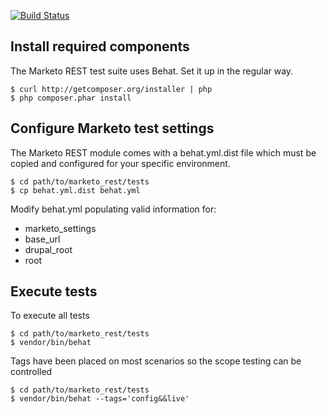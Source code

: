 [![Build Status](https://travis-ci.org/MarketoREST/marketo_rest.svg?branch=7.x-1.x)](https://travis-ci.org/MarketoREST/marketo_rest)

## Install required components
The Marketo REST test suite uses Behat. Set it up in the regular way.

```
$ curl http://getcomposer.org/installer | php
$ php composer.phar install
```

## Configure Marketo test settings
The Marketo REST module comes with a behat.yml.dist file which must be copied and configured for your specific environment.

```
$ cd path/to/marketo_rest/tests
$ cp behat.yml.dist behat.yml
```

Modify behat.yml populating valid information for:
- marketo_settings
- base_url
- drupal_root
- root

## Execute tests
To execute all tests

```
$ cd path/to/marketo_rest/tests
$ vendor/bin/behat
```

Tags have been placed on most scenarios so the scope testing can be controlled

```
$ cd path/to/marketo_rest/tests
$ vendor/bin/behat --tags='config&&live'
```